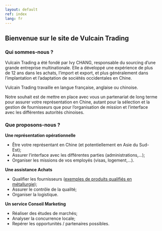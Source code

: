 ```yaml
---
layout: default
ref: index
lang: fr
---
```


## Bienvenue sur le site de Vulcain Trading

### Qui sommes-nous ?

Vulcain Trading a été fondé par Ivy CHANG, responsable du sourcing d’une grande entreprise multinationale. Elle a développé une expérience de plus de 12 ans dans les achats, l’import et export, et plus généralement dans l’implantation et l’adaptation de sociétés occidentales en Chine.

Vulcain Trading travaille en langue française, anglaise ou chinoise.

Notre souhait est de mettre en place avec vous un partenariat de long terme pour assurer votre représentation en Chine, autant pour la sélection et la gestion de fournisseurs que pour l’organisation de mission et l’interface avec les différentes autorités chinoises.

### Que proposons-nous ?

**Une représentation opérationnelle**

- Être votre représentant en Chine (et potentiellement en Asie du Sud-Est);
- Assurer l’interface avec les différentes parties (administrations,…);
- Organiser les missions de vos employés (visas, logement,…).

**Une assistance Achats**

- Qualifier les fournisseurs ([exemples de produits qualifiés en métallurgie](catalog_fr));
- Assurer le contrôle de la qualité;
- Organiser la logistique.

**Un service Conseil Marketing**

- Réaliser des études de marchés;
- Analyser la concurrence locale;
- Repérer les opportunités / partenaires possibles.
